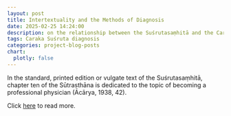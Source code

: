 ```yaml
---
layout: post
title: Intertextuality and the Methods of Diagnosis
date: 2025-02-25 14:24:00
description: on the relationship between the Suśrutasaṃhitā and the Carakasaṃhitā
tags: Caraka Suśruta diagnosis
categories: project-blog-posts
chart:
  plotly: false
---
```


In the standard, printed edition or vulgate text of the Suśrutasaṃhitā, chapter ten of the Sūtrasthāna is dedicated to the topic of becoming a professional physician (Ācārya, 1938, 42). 

Click [here](https://sushrutaproject.org/2025/02/25/intertextuality-and-the-methods-of-diagnosis/) to read more.